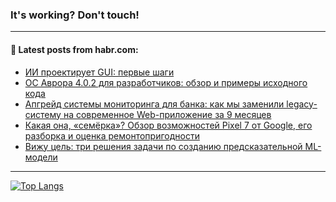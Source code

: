 ### It's working? Don't touch!

---
<!--
#### 🛠️ Technical stack:

![C++](https://img.shields.io/badge/C++-informational?logo=c%2B%2B&style=flat&logoColor=white&color=9C033A)
![Java](https://img.shields.io/badge/Java-informational?logo=java&style=flat&logoColor=white&color=007396)
![Kotlin](https://img.shields.io/badge/Kotlin-informational?logo=Kotlin&style=flat&logoColor=white&color=0095D5)
![JS](https://img.shields.io/badge/JS-informational?logo=javaScript&style=flat&logoColor=black&color=F7Df1E) <br>
![HTML5](https://img.shields.io/badge/HTML5-informational?logo=html5&style=flat&logoColor=white&color=E34F26)
![CSS3](https://img.shields.io/badge/CSS3-informational?logo=css3&style=flat&logoColor=white&color=157286)
![Sass](https://img.shields.io/badge/Saas-informational?logo=sass&style=flat&logoColor=white&color=hotpink)
![PHP](https://img.shields.io/badge/PHP-informational?logo=php&style=flat&logoColor=white&color=777BB4) <br>
![WebPAck](https://img.shields.io/badge/WebPack-informational?logo=webPack&style=flat&logoColor=white&color=FF6F00)
![Bootstrap](https://img.shields.io/badge/Bootstrap-informational?logo=Bootstrap&style=flat&logoColor=white&color=7952B3)
![MySQL](https://img.shields.io/badge/MySQL-informational?logo=MySQL&style=flat&logoColor=white&color=00f) <br>
![NodeJS](https://img.shields.io/badge/NodeJS-informational?logo=node.js&style=flat&logoColor=white&color=43853D)
![Spring](https://img.shields.io/badge/Spring-informational?logo=Spring&style=flat&logoColor=white&color=0A9EDC)
![Angular](https://img.shields.io/badge/Vue-informational?logo=vue.js&style=flat&logoColor=white&color=red)
![Git](https://img.shields.io/badge/Git-informational?logo=git&style=flat&logoColor=white&color=darkorange)

___
-->

#### 💬 Latest posts from habr.com:

<!-- BLOG-POST-LIST:START -->
- [ИИ проектирует GUI: первые шаги](https://habr.com/ru/post/696474/?utm_source=habrahabr&utm_medium=rss&utm_campaign=696474)
- [ОС Аврора 4.0.2 для разработчиков: обзор и примеры исходного кода](https://habr.com/ru/post/696482/?utm_source=habrahabr&utm_medium=rss&utm_campaign=696482)
- [Апгрейд системы мониторинга для банка: как мы заменили legacy-систему на современное Web-приложение за 9 месяцев](https://habr.com/ru/post/696470/?utm_source=habrahabr&utm_medium=rss&utm_campaign=696470)
- [Какая она, «семёрка»? Обзор возможностей Pixel 7 от Google, его разборка и оценка ремонтопригодности](https://habr.com/ru/post/696464/?utm_source=habrahabr&utm_medium=rss&utm_campaign=696464)
- [Вижу цель: три решения задачи по созданию предсказательной ML-модели](https://habr.com/ru/post/695564/?utm_source=habrahabr&utm_medium=rss&utm_campaign=695564)
<!-- BLOG-POST-LIST:END -->

---

[![Top Langs](https://github-readme-stats.vercel.app/api/top-langs/?username=zloylis&layout=compact&hide_border=true&theme=dracula)](https://github.com/zloylis)
